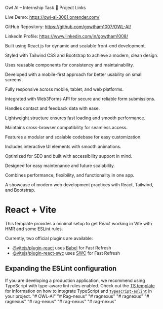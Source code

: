 Owl AI – Internship Task
🔗 Project Links

Live Demo: https://owl-ai-3061.onrender.com/

GitHub Repository: https://github.com/gowtham1007/OWL-AI/

LinkedIn Profile: https://www.linkedin.com/in/gowtham1008/


Built using React.js for dynamic and scalable front-end development.

Styled with Tailwind CSS and Bootstrap to achieve a modern, clean design.

Uses reusable components for consistency and maintainability.

Developed with a mobile-first approach for better usability on small screens.

Fully responsive across mobile, tablet, and web platforms.

Integrated with Web3Forms API for secure and reliable form submissions.

Handles contact and feedback data with ease.

Lightweight structure ensures fast loading and smooth performance.

Maintains cross-browser compatibility for seamless access.

Features a modular and scalable codebase for easy customization.

Includes interactive UI elements with smooth animations.

Optimized for SEO and built with accessibility support in mind.

Designed for easy maintenance and future scalability.

Combines performance, flexibility, and functionality in one app.

A showcase of modern web development practices with React, Tailwind, and Bootstrap.








# React + Vite

This template provides a minimal setup to get React working in Vite with HMR and some ESLint rules.

Currently, two official plugins are available:

- [@vitejs/plugin-react](https://github.com/vitejs/vite-plugin-react/blob/main/packages/plugin-react) uses [Babel](https://babeljs.io/) for Fast Refresh
- [@vitejs/plugin-react-swc](https://github.com/vitejs/vite-plugin-react/blob/main/packages/plugin-react-swc) uses [SWC](https://swc.rs/) for Fast Refresh

## Expanding the ESLint configuration

If you are developing a production application, we recommend using TypeScript with type-aware lint rules enabled. Check out the [TS template](https://github.com/vitejs/vite/tree/main/packages/create-vite/template-react-ts) for information on how to integrate TypeScript and [`typescript-eslint`](https://typescript-eslint.io) in your project.
"# OWL-AI" 
"# Rag-nexus" 
"# ragnexus" 
"# ragnexus" 
"# ragnexus" 
"# rag-nexus" 
"# rag-nexus" 
"# rag-nexus" 
